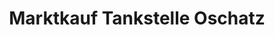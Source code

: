 ---
title: "Marktkauf Tankstelle Oschatz"
url: /oschatz/marktkauf-tankstelle-oschatz/
shop: Allgemein
---